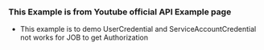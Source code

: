 ### This Example is from Youtube official API Example page

- This example is to demo UserCredential and ServiceAccountCredential not works for JOB to get Authorization 




